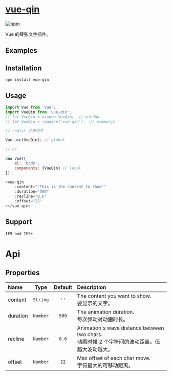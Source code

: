 # [vue-qin](https://github.com/shalldie/vue-qin)

[![npm](https://img.shields.io/npm/v/vue-qin?logo=npm&style=flat-square)](https://www.npmjs.com/package/vue-qin)

Vue 的琴弦文字插件。

## Examples

<DemoVueQin />

## Installation

    npm install vue-qin

## Usage

```js
import Vue from 'vue';
import VueQin from 'vue-qin';
// let VueQin = window.VueQin;  // window
// let VueQin = require('vue-qin');  // commonjs
```

```js
// regist 注册组件

Vue.use(VueQin); // global

// or

new Vue({
    el: 'body',
    components: {VueQin} // local
});
```

```js
<vue-qin
    :content="'This is the content to show'"
    :duration="500"
    :recline="0.6"
    :offset="22"
></vue-qin>
```

## Support

    IE9 and IE9+

# Api

## Properties

| Name     |   Type   | Default | Description                                                                                     |
| :------- | :------: | :-----: | :---------------------------------------------------------------------------------------------- |
| content  | `String` |  `''`   | The content you want to show.<br>要显示的文字。                                                 |
| duration | `Number` |  `500`  | The animation duration.<br>每次弹动对动画时长。                                                 |
| recline  | `Number` |  `0.6`  | Animation's wave distance between two chars.<br>动画时候 2 个字符间的波动距离。值越大波动越大。 |
| offset   | `Number` |  `22`   | Max offset of each char move.<br>字符最大的可移动距离。                                         |
